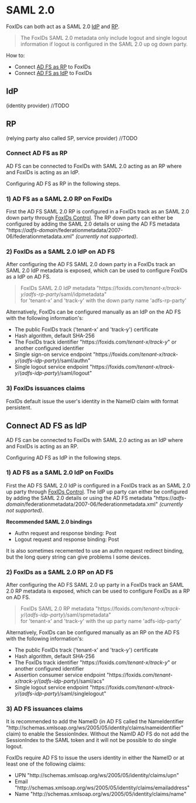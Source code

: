 # SAML 2.0
FoxIDs can both act as a SAML 2.0 [IdP](#idp) and [RP](#rp). 

> The FoxIDs SAML 2.0 metadata only include logout and single logout information if logout is configured in the SAML 2.0 up og down party.


How to:
* Connect [AD FS as RP](#connect-ad-fs-as-rp) to FoxIDs
* Connect [AD FS as IdP](#connect-ad-fs-as-idp) to FoxIDs

## IdP 
(identity provider)
//TODO

## RP 
(relying party also called SP, service provider)
//TODO

### Connect AD FS as RP
AD FS can be connected to FoxIDs with SAML 2.0 acting as an RP where and FoxIDs is acting as an IdP.
 
Configuring AD FS as RP in the following steps.

### 1) AD FS as a SAML 2.0 RP on FoxIDs
First the AD FS SAML 2.0 RP is configured in a FoxIDs track as an SAML 2.0 down party through [FoxIDs Control](control.md). The RP down party can either be configured by adding the SAML 2.0 details or using the AD FS metadata "https<i>:</i>//*adfs-domain*/federationmetadata/2007-06/federationmetadata.xml" *(currently not supported)*.

### 2) FoxIDs as a SAML 2.0 IdP on AD FS
After configuring the AD FS SAML 2.0 down party in a FoxIDs track an SAML 2.0 IdP metadata is exposed, which can be used to configure FoxIDs as a IdP on AD FS.

> FoxIDs SAML 2.0 IdP metadata "https<i>:</i>//foxids.com/*tenant-x*/*track-y*/*adfs-rp-party*/saml/idpmetadata"  
> for 'tenant-x' and 'track-y' with the down party name 'adfs-rp-party'

Alternatively, FoxIDs can be configured manually as an IdP on the AD FS with the following information's:

* The public FoxIDs track ('tenant-x' and 'track-y') certificate
* Hash algorithm, default SHA-256
* The FoxIDs track identifier "https<i>:</i>//foxids.com/*tenant-x*/*track-y*" or another configured identifier
* Single sign-on service endpoint "https<i>:</i>//foxids.com/*tenant-x*/*track-y*/(*adfs-idp-party*)/saml/authn"
* Single logout service endpoint "https<i>:</i>//foxids.com/*tenant-x*/*track-y*/(*adfs-idp-party*)/saml/logout"

### 3) FoxIDs issuances claims
FoxIDs default issue the user's identity in the NameID claim with format persistent.

## Connect AD FS as IdP
AD FS can be connected to FoxIDs with SAML 2.0 acting as an IdP where and FoxIDs is acting as an RP.
 
Configuring AD FS as IdP in the following steps.

### 1) AD FS as a SAML 2.0 IdP on FoxIDs
First the AD FS SAML 2.0 IdP is configured in a FoxIDs track as an SAML 2.0 up party through [FoxIDs Control](control.md). The IdP up party can either be configured by adding the SAML 2.0 details or using the AD FS metadata "https<i>:</i>//*adfs-domain*/federationmetadata/2007-06/federationmetadata.xml" *(currently not supported)*.

**Recommended SAML 2.0 bindings**
* Authn request and response binding: Post
* Logout request and response binding: Post

It is also sometimes recemented to use an authn request redirect binding, but the long query string can give problems I some devices.

### 2) FoxIDs as a SAML 2.0 RP on AD FS
After configuring the AD FS SAML 2.0 up party in a FoxIDs track an SAML 2.0 RP metadata is exposed, which can be used to configure FoxIDs as a RP on AD FS.

> FoxIDs SAML 2.0 RP metadata "https<i>:</i>//foxids.com/*tenant-x*/*track-y*/(*adfs-idp-party*)/saml/spmetadata"  
> for 'tenant-x' and 'track-y' with the up party name 'adfs-idp-party'

Alternatively, FoxIDs can be configured manually as an RP on the AD FS with the following information's:

* The public FoxIDs track ('tenant-x' and 'track-y') certificate
* Hash algorithm, default SHA-256
* The FoxIDs track identifier "https<i>:</i>//foxids.com/*tenant-x*/*track-y*" or another configured identifier
* Assertion consumer service endpoint "https<i>:</i>//foxids.com/*tenant-x*/*track-y*/(*adfs-idp-party*)/saml/acs"
* Single logout service endpoint "https<i>:</i>//foxids.com/*tenant-x*/*track-y*/(*adfs-idp-party*)/saml/singlelogout"

### 3) AD FS issuances claims
It is recommended to add the NameID (in AD FS called the NameIdentifier "http<i>:</i>//schemas.xmlsoap.org/ws/2005/05/identity/claims/nameidentifier" claim) to enable the SessionIndex. Without the NamID AD FS do not add the SessionIndex to the SAML token and it will not be possible to do single logout.

FoxIDs require AD FS to issue the users identity in either the NameID or at least one of the following claims:

* UPN "http<i>:</i>//schemas.xmlsoap.org/ws/2005/05/identity/claims/upn"
* Email "http<i>:</i>//schemas.xmlsoap.org/ws/2005/05/identity/claims/emailaddress"
* Name "http<i>:</i>//schemas.xmlsoap.org/ws/2005/05/identity/claims/name"

